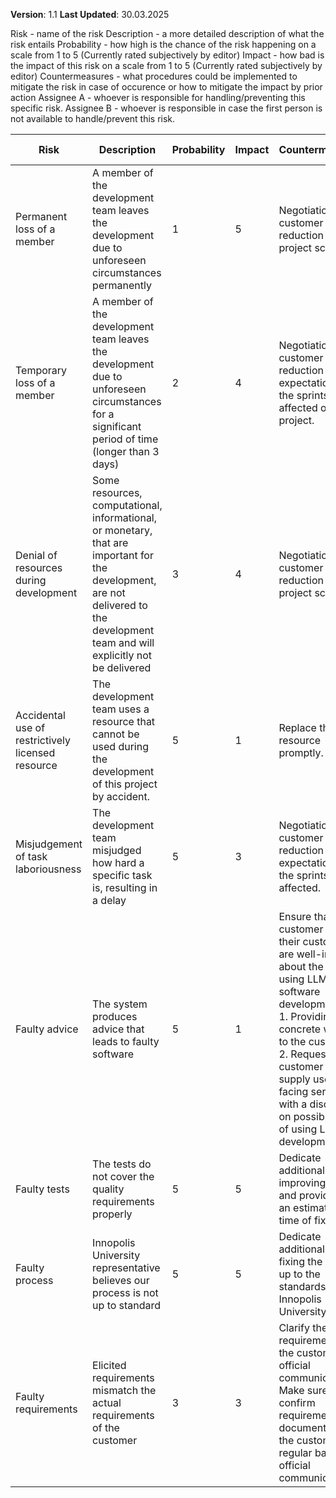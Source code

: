 **Version**: 1.1
**Last Updated**: 30.03.2025

Risk - name of the risk
Description - a more detailed description of what the risk entails
Probability - how high is the chance of the risk happening on a scale from 1 to 5 (Currently rated subjectively by editor)
Impact - how bad is the impact of this risk on a scale from 1 to 5 (Currently rated subjectively by editor)
Countermeasures - what procedures could be implemented to mitigate the risk in case of occurence or how to mitigate the impact by prior action
Assignee A - whoever is responsible for handling/preventing this specific risk.
Assignee B - whoever is responsible in case the first person is not available to handle/prevent this risk.

| Risk                                              | Description                                                                                                                                                                       | Probability | Impact | Countermeasures                                                                                                                                                                                                                                                                                           | Assignee A | Assignee B |
| ------------------------------------------------- | --------------------------------------------------------------------------------------------------------------------------------------------------------------------------------- | ----------- | ------ | --------------------------------------------------------------------------------------------------------------------------------------------------------------------------------------------------------------------------------------------------------------------------------------------------------- | ---------- | ---------- |
| Permanent loss of a member                        | A member of the development team leaves the development due to unforeseen circumstances permanently                                                                               | 1           | 5      | Negotiation with customer on reduction of project scope.                                                                                                                                                                                                                                                  | Yaroslav   | Kirill     |
| Temporary loss of a member                        | A member of the development team leaves the development due to unforeseen circumstances for a significant period of time (longer than 3 days)                                     | 2           | 4      | Negotiation with customer on reduction of expectations for the sprints affected or whole project.                                                                                                                                                                                                         | Yaroslav   | Kirill     |
| Denial of resources during development            | Some resources, computational, informational, or monetary, that are important for the development, are not delivered to the development team and will explicitly not be delivered | 3           | 4      | Negotiation with customer on reduction of project scope.                                                                                                                                                                                                                                                  | Yaroslav   | Kirill     |
| Accidental use of restrictively licensed resource | The development team uses a resource that cannot be used during the development of this project by accident.                                                                      | 5           | 1      | Replace the resource promptly.                                                                                                                                                                                                                                                                            | Akam       | Vagif      |
| Misjudgement of task laboriousness                | The development team misjudged how hard a specific task is, resulting in a delay                                                                                                  | 5           | 3      | Negotiation with customer on reduction of expectations for the sprints affected.                                                                                                                                                                                                                          | Yaroslav   | Kirill     |
| Faulty advice                                     | The system produces advice that leads to faulty software                                                                                                                          | 5           | 1      | Ensure that the customer and their customers are well-informed about the risks of using LLMs in software development by:<br>1. Providing a concrete warning to the customer<br>2. Requesting the customer to supply user-facing services with a disclaimer on possible risks of using LLMs in development | Yaroslav   | Kirill     |
| Faulty tests                                      | The tests do not cover the quality requirements properly                                                                                                                          | 5           | 5      | Dedicate additional time to improving tests, and provide a plan an estimation for time of fix                                                                                                                                                                                                             | Vagif      | Akam       |
| Faulty process                                    | Innopolis University representative believes our process is not up to standard                                                                                                    | 5           | 5      | Dedicate additional time to fixing the process up to the standards of Innopolis University                                                                                                                                                                                                                | Yaroslav   | Kirill     |
| Faulty requirements                               | Elicited requirements mismatch the actual requirements of the customer                                                                                                            | 3           | 3      | Clarify the requirements with the customer via official communications. Make sure to confirm requirement documents with the customer on a regular basis via official communications                                                                                                                       | Yaroslav   | Kirill     |


